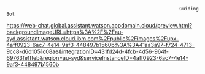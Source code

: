 
                                                                   Guiding Bot

https://web-chat.global.assistant.watson.appdomain.cloud/preview.html?backgroundImageURL=https%3A%2F%2Fau-syd.assistant.watson.cloud.ibm.com%2Fpublic%2Fimages%2Fupx-4aff0923-6ac7-4e14-9af3-448497b1560b%3A%3A41aa3a97-f724-4713-9cc8-d6d1051c08ae&integrationID=431fd24d-4fcb-4d56-964f-69763fe1ffeb&region=au-syd&serviceInstanceID=4aff0923-6ac7-4e14-9af3-448497b1560b
